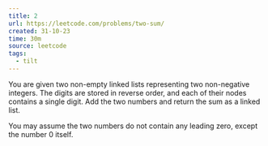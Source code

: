 ```yaml
---
title: 2
url: https://leetcode.com/problems/two-sum/
created: 31-10-23
time: 30m
source: leetcode
tags:
  - tilt
---
```


You are given two non-empty linked lists representing two non-negative integers. The digits are stored in reverse order, and each of their nodes contains a single digit. Add the two numbers and return the sum as a linked list.

You may assume the two numbers do not contain any leading zero, except the number 0 itself.
